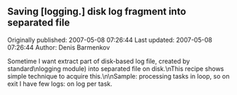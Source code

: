 ## Saving [logging.] disk log fragment into separated file

Originally published: 2007-05-08 07:26:44
Last updated: 2007-05-08 07:26:44
Author: Denis Barmenkov

Sometime I want extract part of disk-based log file, created by standard\nlogging module) into separated file on disk.\nThis recipe shows simple technique to acquire this.\n\nSample: processing tasks in loop, so on exit I have few logs: on log per task.